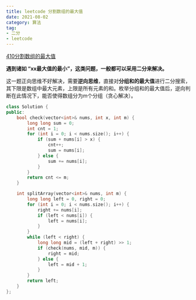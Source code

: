 ```yaml
---
title: leetcode 分割数组的最大值
date: 2021-08-02
category: 算法
tag:
- 二分
- leetcode
---
```


[410分割数组的最大值](https://leetcode-cn.com/problems/split-array-largest-sum/)

**遇到诸如 “xx最大值的最小”，这类问题，一般都可以采用二分来解决。**

这一题正向思维不好解决，需要**逆向思维**，直接对**分组和的最大值**进行二分搜索，其下限是数组中最大元素，上限是所有元素的和。枚举分组和的最大值后，逆向判断在此情况下，能否使得数组分为m个分组（贪心解决）。

<!--more-->

```cpp
class Solution {
public:
    bool check(vector<int>& nums, int x, int m) {
        long long sum = 0;
        int cnt = 1;
        for (int i = 0; i < nums.size(); i++) {
            if (sum + nums[i] > x) {
                cnt++;
                sum = nums[i];
            } else {
                sum += nums[i];
            }
        }
        return cnt <= m;
    }

    int splitArray(vector<int>& nums, int m) {
        long long left = 0, right = 0;
        for (int i = 0; i < nums.size(); i++) {
            right += nums[i];
            if (left < nums[i]) {
                left = nums[i];
            }
        }
        while (left < right) {
            long long mid = (left + right) >> 1;
            if (check(nums, mid, m)) {
                right = mid;
            } else {
                left = mid + 1;
            }
        }
        return left;
    }
};
```